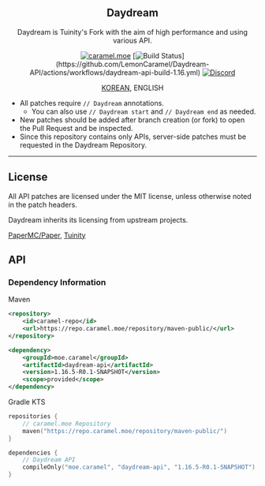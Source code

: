 <div align="center">

## Daydream

<p>Daydream is Tuinity's Fork with the aim of high performance and using various API.</p>

[![caramel.moe](https://img.shields.io/badge/made%20by.-caramel.moe-red)](https://caramel.moe)
[![Build Status](https://img.shields.io/github/workflow/status/LemonCaramel/Daydream-API/Build%20Daydream%20API%20(1.16))](https://github.com/LemonCaramel/Daydream-API/actions/workflows/daydream-api-build-1.16.yml)
[![Discord](https://img.shields.io/discord/534586842079821824.svg?label=use%20server&logo=discord&logoColor=ffffff&color=7389D8&labelColor=6A7EC2)](https://discord.gg/f9qGtYF)

[KOREAN](README.md), ENGLISH

</div>

- All patches require `// Daydream` annotations.
    - You can also use `// Daydream start` and `// Daydream end` as needed.
- New patches should be added after branch creation (or fork) to open the Pull Request and be inspected.
- Since this repository contains only APIs, server-side patches must be requested in the Daydream Repository.

---

## License

All API patches are licensed under the MIT license, unless otherwise noted in the patch headers.

Daydream inherits its licensing from upstream projects.

[PaperMC/Paper](https://github.com/PaperMC/Paper), [Tuinity](https://github.com/Tuinity/Tuinity)

## API

### Dependency Information
Maven
```xml
<repository>
    <id>caramel-repo</id>
    <url>https://repo.caramel.moe/repository/maven-public/</url>
</repository>

<dependency>
    <groupId>moe.caramel</groupId>
    <artifactId>daydream-api</artifactId>
    <version>1.16.5-R0.1-SNAPSHOT</version>
    <scope>provided</scope>
</dependency>
```

Gradle KTS
```kotlin
repositories {
    // caramel.moe Repository
    maven("https://repo.caramel.moe/repository/maven-public/")
}

dependencies {
    // Daydream API
    compileOnly("moe.caramel", "daydream-api", "1.16.5-R0.1-SNAPSHOT")
}
```